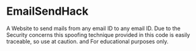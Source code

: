 # EmailSendHack
A Website to send mails from any email ID to any email ID. Due to the Security concerns this spoofing technique provided in this code is easily traceable, so use at caution. and For educational purposes only.
